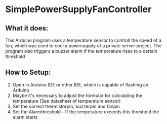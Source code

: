 # SimplePowerSupplyFanController

## What it does:
This Arduino program uses a temperature sensor to controll the speed of a fan, which was used to cool a powersupply of a private server project. The program also triggers a buzzer alarm if the temperature rises to a certain threshold

## How to Setup:
1.  Open in Arduino IDE or other IDE, which is capable of flashing an Arduino
1.  Maybe it's necessary to adjust the formular for calculating the temperature (See datasheet of temperature sensor)
1.  Set the correct thermistorpin, buzzerpin and fanpin
1.  Set the Alarmthreshold - If the temperature exceeds this threshold the alarm starts

